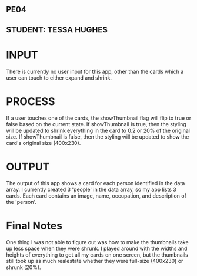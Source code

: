 ## PE04
## STUDENT: TESSA HUGHES

# INPUT
There is currently no user input for this app, other than the cards which a user can touch to either expand and shrink.

# PROCESS
If a user touches one of the cards, the showThumbnail flag will flip to true or false based on the current state. If showThumbnail is true, then the styling will be updated to shrink everything in the card to 0.2 or 20% of the original size. If showThumbnail is false, then the styling will be updated to show the card's original size (400x230).

# OUTPUT
The output of this app shows a card for each person identified in the data array. I currently created 3 'people' in the data array, so my app lists 3 cards. Each card contains an image, name, occupation, and description of the 'person'.

# Final Notes
One thing I was not able to figure out was how to make the thumbnails take up less space when they were shrunk. I played around with the widths and heights of everything to get all my cards on one screen, but the thumbnails still took up as much realestate whether they were full-size (400x230) or shrunk (20%).